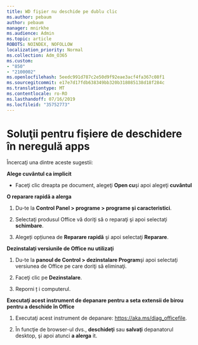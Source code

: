 ```yaml
---
title: WD fişier nu deschide pe dublu clic
ms.author: pebaum
author: pebaum
manager: mnirkhe
ms.audience: Admin
ms.topic: article
ROBOTS: NOINDEX, NOFOLLOW
localization_priority: Normal
ms.collection: Adm_O365
ms.custom:
- "850"
- "2100002"
ms.openlocfilehash: 5eedc991d787c2e50d9f92eae3acf4fa367c08f1
ms.sourcegitcommit: e17e7d17fdb638349bb320b318085138d18f284c
ms.translationtype: MT
ms.contentlocale: ro-RO
ms.lasthandoff: 07/16/2019
ms.locfileid: "35752773"
---
```

# <a name="solutions-for-files-opening-in-wrong-apps"></a>Soluţii pentru fişiere de deschidere în neregulă apps

Încercaţi una dintre aceste sugestii:

**Alege cuvântul ca implicit**

* Faceţi clic dreapta pe document, alegeţi **Open cu**şi apoi alegeţi **cuvântul**

**O reparare rapidă a alerga**

1. Du-te la **Control Panel > programe > programe și caracteristici**.

2. Selectaţi produsul Office vă doriţi să o reparaţi şi apoi selectaţi **schimbare**.

3. Alegeți opțiunea de **Reparare rapidă** şi apoi selectaţi **Reparare**.

**Dezinstalaţi versiunile de Office nu utilizaţi**

1. Du-te la **panoul de Control > dezinstalare Program**şi apoi selectaţi versiunea de Office pe care doriţi să eliminaţi.

2. Faceţi clic pe **Dezinstalare**.

3. Reporni ț i computerul.

**Executaţi acest instrument de depanare pentru a seta extensii de birou pentru a deschide în Office**

1. Executaţi acest instrument de depanare: https://aka.ms/diag_officefile.

2. În funcţie de browser-ul dvs., **deschideţi** sau **salvaţi** depanatorul desktop, şi apoi atunci **a alerga** it.

